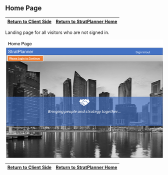 ## Home Page

[Return to Client Side](FrontEnd.md) | [Return to StratPlanner Home](../../../../work/mystratplanner/README.md)
------------ | -----------

Landing page for all visitors who are not signed in.

![Home Page](images/home_page.png)

[Return to Client Side](FrontEnd.md) | [Return to StratPlanner Home](../../../../work/mystratplanner/README.md)
------------ | -----------